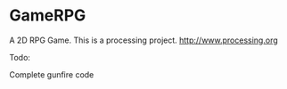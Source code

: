 GameRPG
=======

A 2D RPG Game.
This is a processing project.
http://www.processing.org

Todo:

Complete gunfire code

